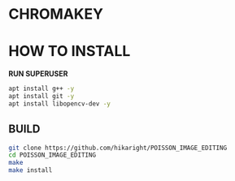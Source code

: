 # CHROMAKEY

# HOW TO INSTALL

**RUN SUPERUSER**

```bash
apt install g++ -y
apt install git -y
apt install libopencv-dev -y
```

## BUILD

```bash
git clone https://github.com/hikaright/POISSON_IMAGE_EDITING
cd POISSON_IMAGE_EDITING
make
make install
```
